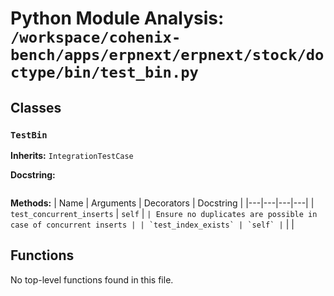 # Python Module Analysis: `/workspace/cohenix-bench/apps/erpnext/erpnext/stock/doctype/bin/test_bin.py`

## Classes

### `TestBin`
**Inherits:** `IntegrationTestCase`


**Docstring:**
```

```

**Methods:**
| Name | Arguments | Decorators | Docstring |
|---|---|---|---|
| `test_concurrent_inserts` | `self` | `` | Ensure no duplicates are possible in case of concurrent inserts |
| `test_index_exists` | `self` | `` |  |





## Functions

No top-level functions found in this file.
